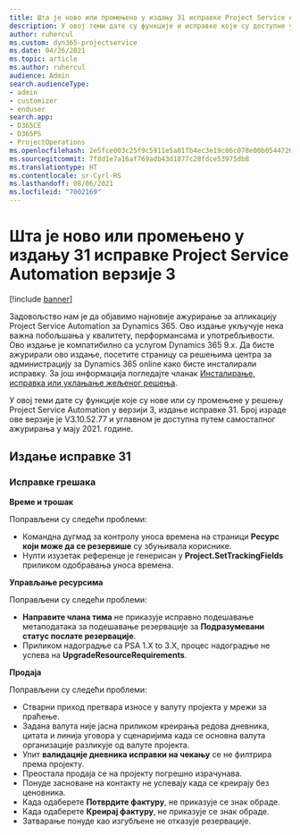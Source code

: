 ```yaml
---
title: Шта је ново или промењено у издању 31 исправке Project Service Automation верзије 3
description: У овој теми дате су функције и исправке које су доступне у издању 31 исправке за Project Service Automation верзије 3.
author: ruhercul
ms.custom: dyn365-projectservice
ms.date: 04/26/2021
ms.topic: article
ms.author: ruhercul
audience: Admin
search.audienceType:
- admin
- customizer
- enduser
search.app:
- D365CE
- D365PS
- ProjectOperations
ms.openlocfilehash: 2e5fce003c25f9c5911e5a01fb4ec3e19c06c078e00b054472699a522b9cd070
ms.sourcegitcommit: 7f8d1e7a16af769adb43d1877c28fdce53975db8
ms.translationtype: HT
ms.contentlocale: sr-Cyrl-RS
ms.lasthandoff: 08/06/2021
ms.locfileid: "7002169"
---
```

# <a name="whats-new-or-changed-in-project-service-automation-update-release-31-v3"></a>Шта је ново или промењено у издању 31 исправке Project Service Automation верзије 3

[!include [banner](../includes/psa-now-project-operations.md)]

Задовољство нам је да објавимо најновије ажурирање за апликацију Project Service Automation за Dynamics 365. Ово издање укључује нека важна побољшања у квалитету, перформансама и употребљивости. Ово издање је компатибилно са услугом Dynamics 365 9.x. Да бисте ажурирали ово издање, посетите страницу са решењима центра за администрацију за Dynamics 365 online како бисте инсталирали исправку. За још информација погледајте чланак [Инсталирање, исправка или уклањање жељеног решења](/power-platform/admin/install-remove-preferred-solution).

У овој теми дате су функције које су нове или су промењене у решењу Project Service Automation у верзији 3, издање исправке 31. Број израде ове верзије је V3.10.52.77 и углавном је доступна путем самосталног ажурирања у мају 2021. године.

## <a name="update-release-31"></a>Издање исправке 31

### <a name="bug-fixes"></a>Исправке грешака

**Време и трошак**

Поправљени су следећи проблеми:

- Командна дугмад за контролу уноса времена на страници **Ресурс који може да се резервише** су збуњивала кориснике.
- Нулти изузетак референце је генерисан у **Project.SetTrackingFields** приликом одобравања уноса времена.

**Управљање ресурсима**

Поправљени су следећи проблеми:

- **Направите члана тима** не приказује исправно подешавање метаподатака за подешавање резервације за **Подразумевани статус послате резервације**.
- Приликом надоградње са PSA 1.X to 3.X, процес надоградње не успева на **UpgradeResourceRequirements**.


**Продаја**

Поправљени су следећи проблеми:

- Стварни приход претвара износе у валуту пројекта у мрежи за праћење.
- Задана валута није јасна приликом креирања редова дневника, цитата и линија уговора у сценаријима када се основна валута организације разликује од валуте пројекта.
- Упит **валидације дневника исправки на чекању** се не филтрира према пројекту.
- Преостала продаја се на пројекту погрешно израчунава.
- Понуде засноване на контакту не успевају када се креирају без ценовника.
- Када одаберете **Потврдите фактуру**, не приказује се знак обраде.
- Када одаберете **Креирај фактуру**, не приказује се знак обраде.
- Затварање понуде као изгубљене не отказује резервације.







